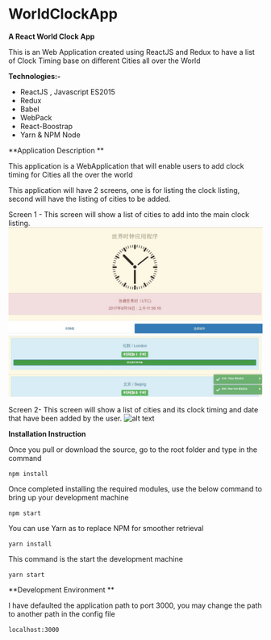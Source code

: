# WorldClockApp
 **A React World Clock App**
 
 This is an Web Application created using ReactJS and Redux to have a list of Clock Timing base on different Cities all over the World

**Technologies:-**
- ReactJS , Javascript ES2015
- Redux
- Babel
- WebPack
- React-Boostrap
- Yarn & NPM Node

**Application Description **

This application is a WebApplication that will enable users to add clock timing for Cities all the over the world

This application will have 2 screens, one is for listing the clock listing, second will have the listing of cities to be added.

Screen 1 - This screen will show a list of cities to add into the main clock listing.
![alt text](https://raw.githubusercontent.com/codedsphere/WorldClockApp/master/src/media/images/UI-01.JPG)

Screen 2- This screen will show a list of cities and its clock timing and date that have been added by the user.
![alt text](https://raw.githubusercontent.com/codedsphere/WorldClockApp/master/src/media/images/UI-02JPG)

**Installation Instruction**

Once you pull or download the source, go to the root folder and type in the command
```
npm install
```
Once completed installing the required modules, use the below command to bring up your development machine
```
npm start
```

You can use Yarn as to replace NPM for smoother retrieval
```
yarn install
```
This command is the start the development machine
```
yarn start
```

**Development Environment **

I have defaulted the application path to port 3000, you may change the path to another path in the config file
```
localhost:3000 
```



